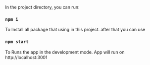 In the project directory, you can run:

### `npm i`

To Install all package that using in this project. after that you can use

### `npm start`

To Runs the app in the development mode.
App will run on http://localhost:3001
